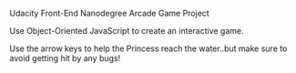 Udacity Front-End Nanodegree Arcade Game Project

Use Object-Oriented JavaScript to create an interactive game.

Use the arrow keys to help the Princess reach the water..but make sure to avoid getting hit by any bugs! 